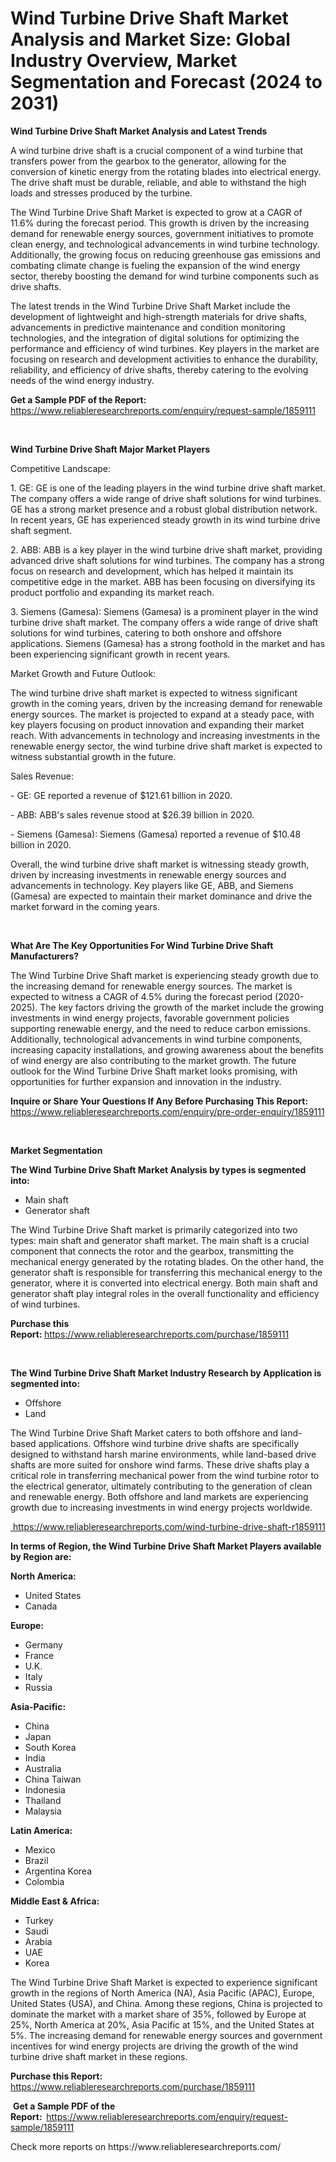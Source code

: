 <p><h1>Wind Turbine Drive Shaft Market Analysis and Market Size: Global Industry Overview, Market Segmentation and Forecast (2024 to 2031)</h1></p><p><strong>Wind Turbine Drive Shaft Market Analysis and Latest Trends</strong></p>
<p><p>A wind turbine drive shaft is a crucial component of a wind turbine that transfers power from the gearbox to the generator, allowing for the conversion of kinetic energy from the rotating blades into electrical energy. The drive shaft must be durable, reliable, and able to withstand the high loads and stresses produced by the turbine.</p><p>The Wind Turbine Drive Shaft Market is expected to grow at a CAGR of 11.6% during the forecast period. This growth is driven by the increasing demand for renewable energy sources, government initiatives to promote clean energy, and technological advancements in wind turbine technology. Additionally, the growing focus on reducing greenhouse gas emissions and combating climate change is fueling the expansion of the wind energy sector, thereby boosting the demand for wind turbine components such as drive shafts.</p><p>The latest trends in the Wind Turbine Drive Shaft Market include the development of lightweight and high-strength materials for drive shafts, advancements in predictive maintenance and condition monitoring technologies, and the integration of digital solutions for optimizing the performance and efficiency of wind turbines. Key players in the market are focusing on research and development activities to enhance the durability, reliability, and efficiency of drive shafts, thereby catering to the evolving needs of the wind energy industry.</p></p>
<p><strong>Get a Sample PDF of the Report:&nbsp;</strong> <a href="https://www.reliableresearchreports.com/enquiry/request-sample/1859111">https://www.reliableresearchreports.com/enquiry/request-sample/1859111</a></p>
<p>&nbsp;</p>
<p><strong>Wind Turbine Drive Shaft Major Market Players</strong></p>
<p><p>Competitive Landscape:</p><p>1. GE: GE is one of the leading players in the wind turbine drive shaft market. The company offers a wide range of drive shaft solutions for wind turbines. GE has a strong market presence and a robust global distribution network. In recent years, GE has experienced steady growth in its wind turbine drive shaft segment.</p><p>2. ABB: ABB is a key player in the wind turbine drive shaft market, providing advanced drive shaft solutions for wind turbines. The company has a strong focus on research and development, which has helped it maintain its competitive edge in the market. ABB has been focusing on diversifying its product portfolio and expanding its market reach.</p><p>3. Siemens (Gamesa): Siemens (Gamesa) is a prominent player in the wind turbine drive shaft market. The company offers a wide range of drive shaft solutions for wind turbines, catering to both onshore and offshore applications. Siemens (Gamesa) has a strong foothold in the market and has been experiencing significant growth in recent years.</p><p>Market Growth and Future Outlook:</p><p>The wind turbine drive shaft market is expected to witness significant growth in the coming years, driven by the increasing demand for renewable energy sources. The market is projected to expand at a steady pace, with key players focusing on product innovation and expanding their market reach. With advancements in technology and increasing investments in the renewable energy sector, the wind turbine drive shaft market is expected to witness substantial growth in the future.</p><p>Sales Revenue:</p><p>- GE: GE reported a revenue of $121.61 billion in 2020.</p><p>- ABB: ABB's sales revenue stood at $26.39 billion in 2020.</p><p>- Siemens (Gamesa): Siemens (Gamesa) reported a revenue of $10.48 billion in 2020.</p><p>Overall, the wind turbine drive shaft market is witnessing steady growth, driven by increasing investments in renewable energy sources and advancements in technology. Key players like GE, ABB, and Siemens (Gamesa) are expected to maintain their market dominance and drive the market forward in the coming years.</p></p>
<p>&nbsp;</p>
<p><strong>What Are The Key Opportunities For Wind Turbine Drive Shaft Manufacturers?</strong></p>
<p><p>The Wind Turbine Drive Shaft market is experiencing steady growth due to the increasing demand for renewable energy sources. The market is expected to witness a CAGR of 4.5% during the forecast period (2020-2025). The key factors driving the growth of the market include the growing investments in wind energy projects, favorable government policies supporting renewable energy, and the need to reduce carbon emissions. Additionally, technological advancements in wind turbine components, increasing capacity installations, and growing awareness about the benefits of wind energy are also contributing to the market growth. The future outlook for the Wind Turbine Drive Shaft market looks promising, with opportunities for further expansion and innovation in the industry.</p></p>
<p><strong>Inquire or Share Your Questions If Any Before Purchasing This Report:</strong> <a href="https://www.reliableresearchreports.com/enquiry/pre-order-enquiry/1859111">https://www.reliableresearchreports.com/enquiry/pre-order-enquiry/1859111</a></p>
<p>&nbsp;</p>
<p><strong>Market Segmentation</strong></p>
<p><strong>The Wind Turbine Drive Shaft Market Analysis by types is segmented into:</strong></p>
<p><ul><li>Main shaft</li><li>Generator shaft</li></ul></p>
<p><p>The Wind Turbine Drive Shaft market is primarily categorized into two types: main shaft and generator shaft market. The main shaft is a crucial component that connects the rotor and the gearbox, transmitting the mechanical energy generated by the rotating blades. On the other hand, the generator shaft is responsible for transferring this mechanical energy to the generator, where it is converted into electrical energy. Both main shaft and generator shaft play integral roles in the overall functionality and efficiency of wind turbines.</p></p>
<p><strong>Purchase this Report:&nbsp;</strong><a href="https://www.reliableresearchreports.com/purchase/1859111">https://www.reliableresearchreports.com/purchase/1859111</a></p>
<p>&nbsp;</p>
<p><strong>The Wind Turbine Drive Shaft Market Industry Research by Application is segmented into:</strong></p>
<p><ul><li>Offshore</li><li>Land</li></ul></p>
<p><p>The Wind Turbine Drive Shaft Market caters to both offshore and land-based applications. Offshore wind turbine drive shafts are specifically designed to withstand harsh marine environments, while land-based drive shafts are more suited for onshore wind farms. These drive shafts play a critical role in transferring mechanical power from the wind turbine rotor to the electrical generator, ultimately contributing to the generation of clean and renewable energy. Both offshore and land markets are experiencing growth due to increasing investments in wind energy projects worldwide.</p></p>
<p><a href="https://www.reliableresearchreports.com/wind-turbine-drive-shaft-r1859111">&nbsp;https://www.reliableresearchreports.com/wind-turbine-drive-shaft-r1859111</a></p>
<p><strong>In terms of Region, the Wind Turbine Drive Shaft Market Players available by Region are:</strong></p>
<p>
    <p> <strong> North America: </strong>
        <ul>
            <li>United States</li>
            <li>Canada</li>
        </ul>
        </p> 
    <p> <strong> Europe: </strong>
        <ul>
            <li>Germany</li>
            <li>France</li>
            <li>U.K.</li>
            <li>Italy</li>
            <li>Russia</li>
        </ul>
        </p> 
    <p> <strong> Asia-Pacific: </strong>
        <ul>
            <li>China</li>
            <li>Japan</li>
            <li>South Korea</li>
            <li>India</li>
            <li>Australia</li>
            <li>China Taiwan</li>
            <li>Indonesia</li>
            <li>Thailand</li>
            <li>Malaysia</li>
        </ul>
        </p> 
    <p> <strong> Latin America: </strong>
        <ul>
            <li>Mexico</li>
            <li>Brazil</li>
            <li>Argentina Korea</li>
            <li>Colombia</li>
        </ul>
        </p> 
    <p> <strong> Middle East & Africa: </strong>
        <ul>
            <li>Turkey</li>
            <li>Saudi</li>
            <li>Arabia</li>
            <li>UAE</li>
            <li>Korea</li>
        </ul>
    </p>
    </p>
<p><p>The Wind Turbine Drive Shaft Market is expected to experience significant growth in the regions of North America (NA), Asia Pacific (APAC), Europe, United States (USA), and China. Among these regions, China is projected to dominate the market with a market share of 35%, followed by Europe at 25%, North America at 20%, Asia Pacific at 15%, and the United States at 5%. The increasing demand for renewable energy sources and government incentives for wind energy projects are driving the growth of the wind turbine drive shaft market in these regions.</p></p>
<p><strong>Purchase this Report: </strong><a href="https://www.reliableresearchreports.com/purchase/1859111">https://www.reliableresearchreports.com/purchase/1859111</a></p>
<p>&nbsp;<strong>Get a Sample PDF of the Report:&nbsp;&nbsp;</strong><a href="https://www.reliableresearchreports.com/enquiry/request-sample/1859111">https://www.reliableresearchreports.com/enquiry/request-sample/1859111</a></p>
<p><strong></strong></p>
<p>Check more reports on https://www.reliableresearchreports.com/</p>